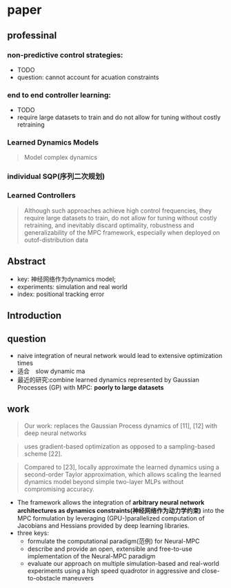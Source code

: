 # paper

## professinal
###  non-predictive control strategies:
- TODO
- question: cannot account for acuation constraints


###  end to end controller learning:
- TODO
- require large datasets to train and do not allow for tuning without costly retraining

### Learned Dynamics Models
> Model complex dynamics

### individual SQP(序列二次规划)

### Learned Controllers
> Although such approaches achieve high control frequencies, they require large datasets to train, do not allow for tuning without costly retraining, and inevitably discard optimality, robustness and generalizability of the MPC framework, especially when deployed on outof-distribution data

## Abstract
- key: 神经网络作为dynamics model;
- experiments: simulation and real world
- index: positional tracking error
  

## Introduction
## question
  - naive integration of neural network would lead to extensive optimization times
  - 适合　slow dynamic ma
  - 最近的研究:combine learned dynamics represented by Gaussian Processes (GP) with MPC: **poorly to large datasets**

## work
> Our work: replaces the Gaussian Process dynamics of [11], [12] with deep neural networks 

> uses gradient-based optimization as opposed to a sampling-based scheme [22]. 

> Compared to [23], locally approximate the learned dynamics using a second-order Taylor approximation, which allows scaling the learned dynamics model beyond simple two-layer MLPs without compromising accuracy.


- The framework allows the integration of **arbitrary neural network architectures as dynamics constraints(神经网络作为动力学约束)** into the MPC formulation by leveraging (GPU-)parallelized computation of Jacobians and Hessians provided by deep learning libraries.
- three keys:
  - formulate the computational paradigm(范例) for Neural-MPC
  - describe and provide an open, extensible and free-to-use implementation of the Neural-MPC paradigm 
  - evaluate our approach on multiple simulation-based and real-world experiments using a high speed quadrotor in aggressive and close-to-obstacle maneuvers
